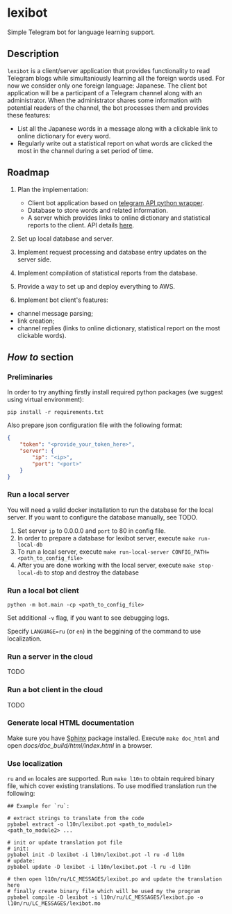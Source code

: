 # lexibot

Simple Telegram bot for language learning support.

## Description

`lexibot` is a client/server application that provides functionality to read Telegram blogs while simultaniously learning all the foreign words used.
For now we consider only one foreign language: Japanese.
The client bot application will be a participant of a Telegram channel along with an administrator.
When the administrator shares some information with potential readers of the channel, the bot processes them and provides these features:
* List all the Japanese words in a message along with a clickable link to online dictionary for every word.
* Regularly write out a statistical report on what words are clicked the most in the channel during a set period of time.

## Roadmap

1. Plan the implementation:
    - Client bot application based on [telegram API python wrapper](https://github.com/python-telegram-bot/python-telegram-bot).
    - Database to store words and related information.
    - A server which provides links to online dictionary and statistical reports to the client.
      API details [here](docs/api_description.md).

2. Set up local database and server.

3. Implement request processing and database entry updates on the server side.

4. Implement compilation of statistical reports from the database.

5. Provide a way to set up and deploy everything to AWS.

6. Implement bot client's features:
- channel message parsing;
- link creation;
- channel replies (links to online dictionary, statistical report on the most clickable words).

## _How to_ section

### Preliminaries

In order to try anything firstly install
required python packages (we suggest using virtual environment):
```shell script
pip install -r requirements.txt
```
Also prepare json configuration file with the following format:
```json
{
    "token": "<provide_your_token_here>",
    "server": {
        "ip": "<ip>",
        "port": "<port>"
    }
}
```


### Run a local server

You will need a valid docker installation to run the database for the local server. If you want to configure the
database manually, see TODO.

1. Set server `ip` to 0.0.0.0 and `port` to 80 in config file.
1. In order to prepare a database for lexibot server, execute `make run-local-db`
1. To run a local server, execute `make run-local-server CONFIG_PATH=<path_to_config_file>`
1. After you are done working with the local server, execute `make stop-local-db` to stop and destroy the database

### Run a local bot client

```
python -m bot.main -cp <path_to_config_file>
```
Set additional `-v` flag, if you want to see debugging logs.

Specify `LANGUAGE=ru` (or `en`) in the beggining of the command to use localization.

### Run a server in the cloud

TODO

### Run a bot client in the cloud

TODO

### Generate local HTML documentation

Make sure you have [Sphinx](https://www.sphinx-doc.org) package installed.
Execute `make doc_html` and open _docs/doc_build/html/index.html_
in a browser.

### Use localization
`ru` and `en` locales are supported. 
Run `make l10n` to obtain required binary file, which cover existing translations.
To use modified translation run the following:
```shell script
## Example for `ru`:

# extract strings to translate from the code
pybabel extract -o l10n/lexibot.pot <path_to_module1> <path_to_module2> ... 

# init or update translation pot file
# init:
pybabel init -D lexibot -i l10n/lexibot.pot -l ru -d l10n
# update:
pybabel update -D lexibot -i l10n/lexibot.pot -l ru -d l10n

# then open l10n/ru/LC_MESSAGES/lexibot.po and update the translation here
# finally create binary file which will be used my the program
pybabel compile -D lexibot -i l10n/ru/LC_MESSAGES/lexibot.po -o l10n/ru/LC_MESSAGES/lexibot.mo
```

